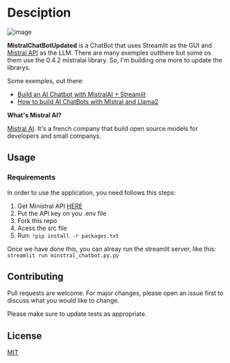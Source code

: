 # Desciption

![image](https://github.com/user-attachments/assets/eb0d8128-d73e-45b8-92b8-d922878d011e)

**MistralChatBotUpdated** is a ChatBot that uses Streamlit as the GUI and [Mistral API](https://docs.mistral.ai/api/) as the LLM.  There are many exemples outthere but some os them use the 0.4.2 mistralai library. So, I'm building one more to update the librarys.

Some exemples, out there:

- [Build an AI Chatbot with MistralAI + Streamlit](https://medium.com/bitgrit-data-science-publication/build-an-ai-chatbot-with-mistralai-streamlit-4f58d7fe4a22)
- [How to build AI ChatBots with Mistral and Llama2](https://www.anaconda.com/blog/how-to-build-ai-chatbots-with-mistral-and-llama2)

**What's Mistral AI?**

[Mistral AI](https://mistral.ai/fr/). It's a french company that build open source models for developers and small companys. 


## Usage

### Requirements

In order to use the application, you need follows this steps:

1. Get Ministral API [HERE](https://docs.mistral.ai/api/)
2. Put the API key on you .env file
1. Fork this repo
2. Acess the src file
3. Run: `!pip install -r packages.txt`

Once we have done this, you can alreay run the streamlit server, like this: `streamlit run minstral_chatbot.py.py`

## Contributing

Pull requests are welcome. For major changes, please open an issue first
to discuss what you would like to change.

Please make sure to update tests as appropriate.

## License

[MIT](https://choosealicense.com/licenses/mit/)
